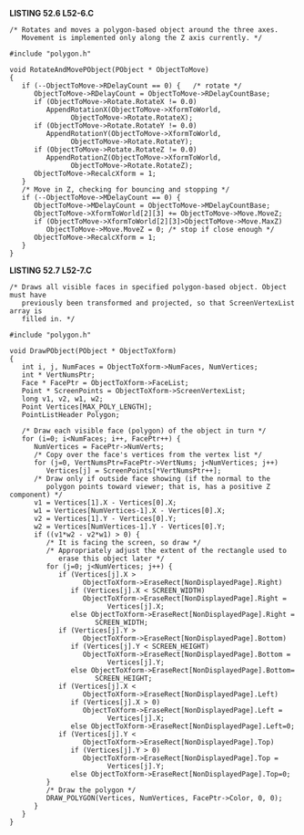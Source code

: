 **LISTING 52.6 L52-6.C**

    /* Rotates and moves a polygon-based object around the three axes.
       Movement is implemented only along the Z axis currently. */

    #include "polygon.h"

    void RotateAndMovePObject(PObject * ObjectToMove)
    {
       if (--ObjectToMove->RDelayCount == 0) {   /* rotate */
          ObjectToMove->RDelayCount = ObjectToMove->RDelayCountBase;
          if (ObjectToMove->Rotate.RotateX != 0.0)
             AppendRotationX(ObjectToMove->XformToWorld,
                   ObjectToMove->Rotate.RotateX);
          if (ObjectToMove->Rotate.RotateY != 0.0)
             AppendRotationY(ObjectToMove->XformToWorld,
                   ObjectToMove->Rotate.RotateY);
          if (ObjectToMove->Rotate.RotateZ != 0.0)
             AppendRotationZ(ObjectToMove->XformToWorld,
                   ObjectToMove->Rotate.RotateZ);
          ObjectToMove->RecalcXform = 1;
       }
       /* Move in Z, checking for bouncing and stopping */
       if (--ObjectToMove->MDelayCount == 0) {
          ObjectToMove->MDelayCount = ObjectToMove->MDelayCountBase;
          ObjectToMove->XformToWorld[2][3] += ObjectToMove->Move.MoveZ;
          if (ObjectToMove->XformToWorld[2][3]>ObjectToMove->Move.MaxZ)
             ObjectToMove->Move.MoveZ = 0; /* stop if close enough */
          ObjectToMove->RecalcXform = 1;
       }
    }

**LISTING 52.7 L52-7.C**

    /* Draws all visible faces in specified polygon-based object. Object must have
       previously been transformed and projected, so that ScreenVertexList array is
       filled in. */

    #include "polygon.h"

    void DrawPObject(PObject * ObjectToXform)
    {
       int i, j, NumFaces = ObjectToXform->NumFaces, NumVertices;
       int * VertNumsPtr;
       Face * FacePtr = ObjectToXform->FaceList;
       Point * ScreenPoints = ObjectToXform->ScreenVertexList;
       long v1, v2, w1, w2;
       Point Vertices[MAX_POLY_LENGTH];
       PointListHeader Polygon;

       /* Draw each visible face (polygon) of the object in turn */
       for (i=0; i<NumFaces; i++, FacePtr++) {
          NumVertices = FacePtr->NumVerts;
          /* Copy over the face's vertices from the vertex list */
          for (j=0, VertNumsPtr=FacePtr->VertNums; j<NumVertices; j++)
             Vertices[j] = ScreenPoints[*VertNumsPtr++];
          /* Draw only if outside face showing (if the normal to the
             polygon points toward viewer; that is, has a positive Z component) */
          v1 = Vertices[1].X - Vertices[0].X;
          w1 = Vertices[NumVertices-1].X - Vertices[0].X;
          v2 = Vertices[1].Y - Vertices[0].Y;
          w2 = Vertices[NumVertices-1].Y - Vertices[0].Y;
          if ((v1*w2 - v2*w1) > 0) {
             /* It is facing the screen, so draw */
             /* Appropriately adjust the extent of the rectangle used to
                erase this object later */
             for (j=0; j<NumVertices; j++) {
                if (Vertices[j].X >
                      ObjectToXform->EraseRect[NonDisplayedPage].Right)
                   if (Vertices[j].X < SCREEN_WIDTH)
                      ObjectToXform->EraseRect[NonDisplayedPage].Right =
                            Vertices[j].X;
                   else ObjectToXform->EraseRect[NonDisplayedPage].Right =
                         SCREEN_WIDTH;
                if (Vertices[j].Y >
                      ObjectToXform->EraseRect[NonDisplayedPage].Bottom)
                   if (Vertices[j].Y < SCREEN_HEIGHT)
                      ObjectToXform->EraseRect[NonDisplayedPage].Bottom =
                            Vertices[j].Y;
                   else ObjectToXform->EraseRect[NonDisplayedPage].Bottom=
                         SCREEN_HEIGHT;
                if (Vertices[j].X <
                      ObjectToXform->EraseRect[NonDisplayedPage].Left)
                   if (Vertices[j].X > 0)
                      ObjectToXform->EraseRect[NonDisplayedPage].Left =
                            Vertices[j].X;
                   else ObjectToXform->EraseRect[NonDisplayedPage].Left=0;
                if (Vertices[j].Y <
                      ObjectToXform->EraseRect[NonDisplayedPage].Top)
                   if (Vertices[j].Y > 0)
                      ObjectToXform->EraseRect[NonDisplayedPage].Top =
                            Vertices[j].Y;
                   else ObjectToXform->EraseRect[NonDisplayedPage].Top=0;
             }
             /* Draw the polygon */
             DRAW_POLYGON(Vertices, NumVertices, FacePtr->Color, 0, 0);
          }
       }
    }

